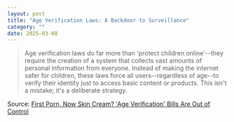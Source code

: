```yaml
---
layout: post
title: "Age Verification Laws: A Backdoor to Surveillance"
category: ""
date: 2025-03-08
---
```


>Age verification laws do far more than 'protect children online'--they require the  creation of a system that collects vast amounts of personal information from everyone. Instead of making the internet safer for children, these laws force all users--regardless of age--to verify their identity just to access basic content or products. This isn't a mistake; it's a deliberate strategy. 

Source: [First Porn, Now Skin Cream? 'Age Verification' Bills Are Out of Control](https://www.eff.org/deeplinks/2025/03/first-porn-now-skin-cream-age-verification-bills-are-out-control)
